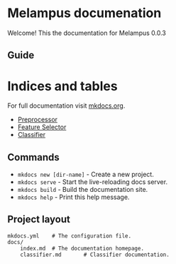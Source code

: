 # Melampus documenation
Welcome! This the documentation for Melampus 0.0.3

Guide
-----

Indices and tables
==================


For full documentation visit [mkdocs.org](https://mkdocs.org).

+ [Preprocessor](preprocessor.md)
+ [Feature Selector](feature_selector.md)
+ [Classifier](classifier.md)

## Commands

* `mkdocs new [dir-name]` - Create a new project.
* `mkdocs serve` - Start the live-reloading docs server.
* `mkdocs build` - Build the documentation site.
* `mkdocs help` - Print this help message.

## Project layout

    mkdocs.yml    # The configuration file.
    docs/
        index.md  # The documentation homepage.
        classifier.md       # Classifier documentation.
